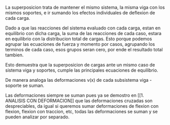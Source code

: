 La superposicion trata de mantener el mismo sistema, la misma viga con los mismos soportes, e ir sumando los efectos individuales de deflexion de cada carga.

Dado a que las reacciones del sistema evaluado con cada carga, estan en equilibrio con dicha carga, la suma de las reacciones de cada caso, estara en equilibrio con la distribucion total de cargas. Esto porque podemos agrupar las ecuaciones de fuerza y momento por casos, agrupando los terminos de cada caso, esos grupos seran cero, por ende el resultado total tambien. 

Esto demuestra que la superposicion de cargas ante un mismo caso de sistema viga y soportes, cumple las principales ecuaciones de equilibrio.

De manera analoga las deformaciones v(x) de cada subsistema viga - soporte se suman.

Las deformaciones siempre se suman pues ya se demostro en [[1. ANALISIS CON DEFORMACION]] que las deformaciones cruzadas son despreciables, da igual si queremos sumar deformaciones de flexion con flexion, flexion con traccion, etc, todas las deformaciones se suman y se pueden analizar por separado.